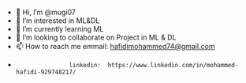 - 👋 Hi, I’m @mugi07
- 👀 I’m interested in ML&DL
- 🌱 I’m currently learning ML
- 💞️ I’m looking to collaborate on Project in ML & DL
- 📫 How to reach me emmail: hafidimohammed74@gmail.com
-                    linkedin:  https://www.linkedin.com/in/mohammed-hafidi-929748217/      

<!---
mugi07/mugi07 is a ✨ special ✨ repository because its `README.md` (this file) appears on your GitHub profile.
You can click the Preview link to take a look at your changes.
--->
